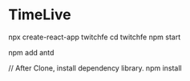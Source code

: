 # TimeLive


npx create-react-app twitchfe
cd twitchfe
npm start

npm add antd

// After Clone, install dependency library.
npm install 

